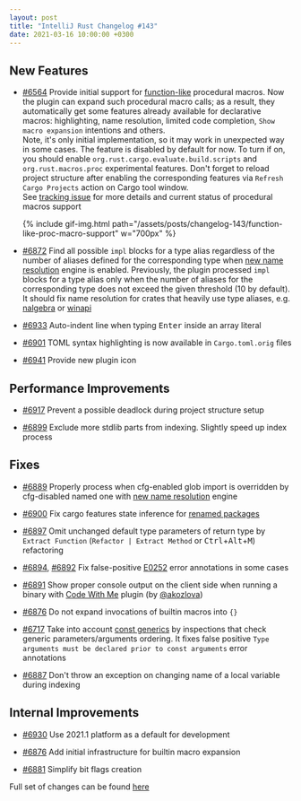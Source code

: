 ```yaml
---
layout: post
title: "IntelliJ Rust Changelog #143"
date: 2021-03-16 10:00:00 +0300
---
```


## New Features

* [#6564] Provide initial support for [function-like](https://doc.rust-lang.org/reference/procedural-macros.html#function-like-procedural-macros) procedural macros.
  Now the plugin can expand such procedural macro calls; as a result, they
  automatically get some features already available for declarative macros:
  highlighting, name resolution, limited code completion, `Show macro expansion` intentions and others.  
  Note, it's only initial implementation, so it may work in unexpected way in some cases.
  The feature is disabled by default for now. To turn if on,
  you should enable `org.rust.cargo.evaluate.build.scripts` and `org.rust.macros.proc` experimental features.
  Don't forget to reload project structure after enabling the corresponding features via `Refresh Cargo Projects` action on Cargo tool window.  
  See [tracking issue](https://github.com/intellij-rust/intellij-rust/issues/6908) for more
  details and current status of procedural macros support

  {% include gif-img.html path="/assets/posts/changelog-143/function-like-proc-macro-support" w="700px" %}

* [#6872] Find all possible `impl` blocks for a type alias regardless of the number of aliases defined for the corresponding type
  when [new name resolution](https://github.com/intellij-rust/intellij-rust/issues/6217) engine is enabled.
  Previously, the plugin processed `impl` blocks for a type alias only
  when the number of aliases for the corresponding type does not exceed the given threshold (10 by default).
  It should fix name resolution for crates that heavily use type aliases, e.g. [nalgebra](https://crates.io/crates/nalgebra) or [winapi](https://crates.io/crates/winapi)

* [#6933] Auto-indent line when typing <kbd>Enter</kbd> inside an array literal

* [#6901] TOML syntax highlighting is now available in `Cargo.toml.orig` files

* [#6941] Provide new plugin icon

## Performance Improvements

* [#6917] Prevent a possible deadlock during project structure setup

* [#6899] Exclude more stdlib parts from indexing. Slightly speed up index process

## Fixes

* [#6889] Properly process when cfg-enabled glob import is overridden by cfg-disabled named one with [new name resolution](https://github.com/intellij-rust/intellij-rust/issues/6217) engine

* [#6900] Fix cargo features state inference for [renamed packages](https://doc.rust-lang.org/cargo/reference/specifying-dependencies.html#renaming-dependencies-in-cargotoml)

* [#6897] Omit unchanged default type parameters of return type by `Extract Function` (`Refactor | Extract Method` or
  <kbd>Ctrl</kbd>+<kbd>Alt</kbd>+<kbd>M</kbd>) refactoring

* [#6894], [#6892] Fix false-positive [E0252](https://doc.rust-lang.org/error-index.html#E0252) error annotations in some cases

* [#6891] Show proper console output on the client side when running a binary with [Code With Me](https://plugins.jetbrains.com/plugin/14896-code-with-me) plugin (by [@akozlova])

* [#6876] Do not expand invocations of builtin macros into `{}`

* [#6717] Take into account [const generics](https://rust-lang.github.io/rfcs/2000-const-generics.html) by inspections that check generic parameters/arguments ordering.
  It fixes false positive `Type arguments must be declared prior to const arguments` error annotations

* [#6887] Don't throw an exception on changing name of a local variable during indexing

## Internal Improvements

* [#6930] Use 2021.1 platform as a default for development

* [#6876] Add initial infrastructure for builtin macro expansion

* [#6881] Simplify bit flags creation

Full set of changes can be found [here](https://github.com/intellij-rust/intellij-rust/milestone/51?closed=1)

[@akozlova]: https://github.com/akozlova


[#6564]: https://github.com/intellij-rust/intellij-rust/pull/6564
[#6717]: https://github.com/intellij-rust/intellij-rust/pull/6717
[#6872]: https://github.com/intellij-rust/intellij-rust/pull/6872
[#6876]: https://github.com/intellij-rust/intellij-rust/pull/6876
[#6881]: https://github.com/intellij-rust/intellij-rust/pull/6881
[#6887]: https://github.com/intellij-rust/intellij-rust/pull/6887
[#6889]: https://github.com/intellij-rust/intellij-rust/pull/6889
[#6891]: https://github.com/intellij-rust/intellij-rust/pull/6891
[#6892]: https://github.com/intellij-rust/intellij-rust/pull/6892
[#6894]: https://github.com/intellij-rust/intellij-rust/pull/6894
[#6897]: https://github.com/intellij-rust/intellij-rust/pull/6897
[#6899]: https://github.com/intellij-rust/intellij-rust/pull/6899
[#6900]: https://github.com/intellij-rust/intellij-rust/pull/6900
[#6901]: https://github.com/intellij-rust/intellij-rust/pull/6901
[#6917]: https://github.com/intellij-rust/intellij-rust/pull/6917
[#6930]: https://github.com/intellij-rust/intellij-rust/pull/6930
[#6933]: https://github.com/intellij-rust/intellij-rust/pull/6933
[#6941]: https://github.com/intellij-rust/intellij-rust/pull/6941